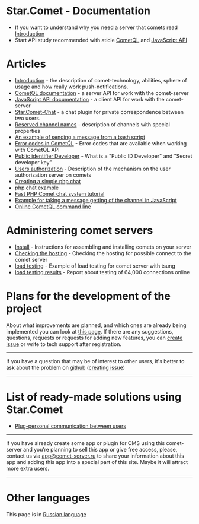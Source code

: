

# Star.Comet - Documentation

  * If you want to understand why you need a server that comets read [Introduction](en/comet/introduction-to-comet)
  * Start API study recommended with aticle [CometQL](en/comet/CometQL) and [JavaScript API](en/comet/javascript_api)

# Articles # 

  * [Introduction](en/comet/introduction-to-comet) - the description of comet-technology, abilities, sphere of usage and how really work push-notifications.
  * [CometQL documentation](en/comet/CometQL) - a server API for work with the comet-server
  * [JavaScript API documentation](en/comet/javascript_api)  - a client API for work with the comet-server
  * [Star.Comet-Chat](en/comet/star-comet-chat) - a chat plugin for private correspondence between two users.  
  * [Reserved channel names](en/comet/javascript_api/pipe-types) - description of channels with special properties
  * [An example of sending a message from a bash script](en/comet/cometql-bash-example)
  * [Error codes in CometQL](en/comet/cometql/error) - Error codes that are available when working with CometQL API
  * [Public identifier Developer](en/comet/dev_id) - What is a "Public ID Developer" and "Secret developer key"
  * [Users authorization](en/comet/authentication) - Description of the mechanism on the user authorization server on comets
  * [Creating a simple php chat](https///www.codeproject.com/Articles/1181698/Creating-a-simple-chat-using-CppComet)
  * [php chat example](https///github.com/CppComet/php-chat-example)
  * [Fast PHP Comet chat system tutorial](https///www.phpclasses.org/blog/post/452-Fast-PHP-Comet-Chat-System-Tutorial.html)
  * [Example for taking a message getting of the channel in JavaScript](en/comet/faq/js-api-subscription)
  * [Online CometQL command line](en/comet/cometql/cli)
  
# Administering comet servers

  * [Install](en/comet/building-from-source) - Instructions for assembling and installing comets on your server
  * [Checking the hosting](en/comet/testhosting) - Checking the hosting for possible connect to the comet server
  * [load testing](en/comet/load-testing) - Example of load testing for comet server with tsung
  * [load testing results](en/comet/load-testing-result) - Report about testing of 64,000 connections online


# Plans for the development of the project

About what improvements are planned, and which ones are already being implemented you can look at [this page](https///github.com/CppComet/comet-server/projects/1/). If there are any suggestions, questions, requests or requests for adding new features, you can [create issue](https///github.com/CppComet/comet-server/issues) or write to tech support after registration.


___
If you have a question that may be of interest to other users, it's better to ask about the problem on [github](https///github.com/CppComet/comet-server) ([creating issue](https///github.com/CppComet/comet-server/issues))
___



# List of ready-made solutions using Star.Comet
 
  * [Plug-personal communication between users](en/comet/star-comet-chat) 
  

___
If you have already create some app or plugin for CMS using this comet-server and you’re planning to sell this app or give free access, please, contact us via app@comet-server.ru to share your information about this app and adding this app into a special part of this site. Maybe it will attract more extra users.
___



# Other languages # 

This page is in [Russian language](ru)
  
